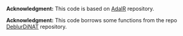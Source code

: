 **Acknowledgment:** This code is based on [AdaIR](https://github.com/c-yn/AdaIR) repository.

**Acknowledgment:** This code borrows some functions from the repo [DeblurDiNAT](https://github.com/HanzhouLiu/DeblurDiNAT) repository.